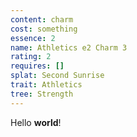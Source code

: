 ```yaml
---
content: charm
cost: something
essence: 2
name: Athletics e2 Charm 3
rating: 2
requires: []
splat: Second Sunrise
trait: Athletics
tree: Strength
---
```


Hello **world**!
